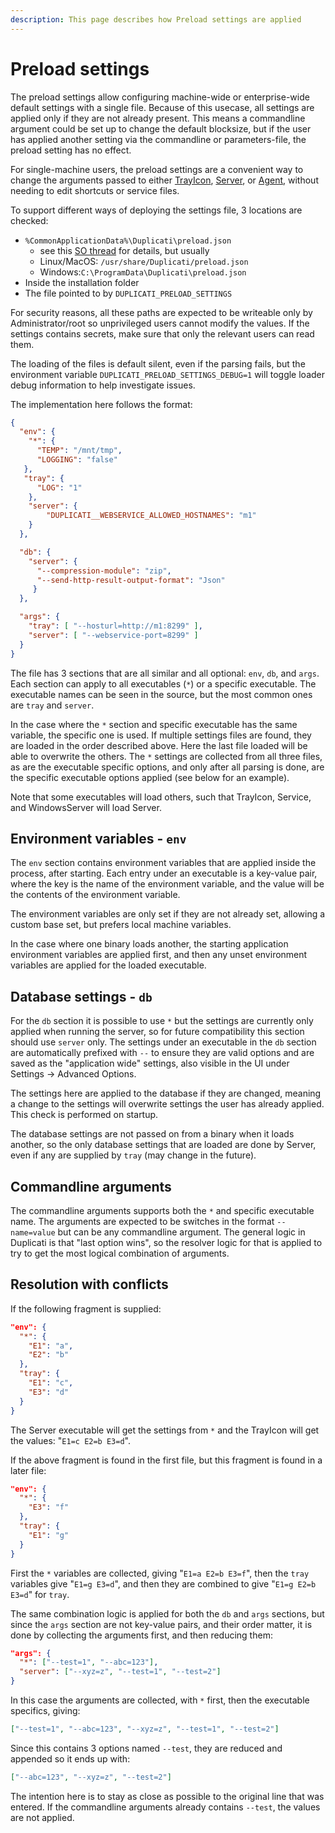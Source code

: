 ```yaml
---
description: This page describes how Preload settings are applied
---
```


# Preload settings

The preload settings allow configuring machine-wide or enterprise-wide default settings with a single file. Because of this usecase, all settings are applied only if they are not already present. This means a commandline argument could be set up to change the default blocksize, but if the user has applied another setting via the commandline or parameters-file, the preload setting has no effect.

For single-machine users, the preload settings are a convenient way to change the arguments passed to either [TrayIcon](../duplicati-programs/trayicon.md), [Server](../duplicati-programs/server.md), or [Agent](../duplicati-programs/agent.md), without needing to edit shortcuts or service files.

To support different ways of deploying the settings file, 3 locations are checked:

* `%CommonApplicationData%\Duplicati\preload.json`&#x20;
  * see this [SO thread](https://stackoverflow.com/questions/895723/environment-getfolderpath-commonapplicationdata-is-still-returning-c-docum) for details, but usually&#x20;
  * Linux/MacOS: `/usr/share/Duplicati/preload.json`
  * Windows:`C:\ProgramData\Duplicati\preload.json`
* Inside the installation folder
* The file pointed to by `DUPLICATI_PRELOAD_SETTINGS`

For security reasons, all these paths are expected to be writeable only by Administrator/root so unprivileged users cannot modify the values. If the settings contains secrets, make sure that only the relevant users can read them.

The loading of the files is default silent, even if the parsing fails, but the environment variable `DUPLICATI_PRELOAD_SETTINGS_DEBUG=1` will toggle loader debug information to help investigate issues.

The implementation here follows the format:

```json
{
  "env": {
    "*": {
      "TEMP": "/mnt/tmp",
      "LOGGING": "false"
   },
   "tray": {
      "LOG": "1"
    },
    "server": {
        "DUPLICATI__WEBSERVICE_ALLOWED_HOSTNAMES": "m1"
    }
  },

  "db": {
    "server": {
      "--compression-module": "zip",
      "--send-http-result-output-format": "Json"
     }
  },

  "args": {
    "tray": [ "--hosturl=http://m1:8299" ],
    "server": [ "--webservice-port=8299" ]
  }
}
```

The file has 3 sections that are all similar and all optional: `env`, `db`, and `args`. Each section can apply to all executables (`*`) or a specific executable. The executable names can be seen in the source, but the most common ones are `tray` and `server`.

In the case where the `*` section and specific executable has the same variable, the specific one is used. If multiple settings files are found, they are loaded in the order described above. Here the last file loaded will be able to overwrite the others. The `*` settings are collected from all three files, as are the executable specific options, and only after all parsing is done, are the specific executable options applied (see below for an example).

Note that some executables will load others, such that TrayIcon, Service, and WindowsServer will load Server.

## Environment variables - `env`

The `env` section contains environment variables that are applied inside the process, after starting. Each entry under an executable is a key-value pair, where the key is the name of the environment variable, and the value will be the contents of the environment variable.

The environment variables are only set if they are not already set, allowing a custom base set, but prefers local machine variables.

In the case where one binary loads another, the starting application environment variables are applied first, and then any unset environment variables are applied for the loaded executable.

## Database settings - `db`

For the `db` section it is possible to use `*` but the settings are currently only applied when running the server, so for future compatibility this section should use `server` only. The settings under an executable in the `db` section are automatically prefixed with `--` to ensure they are valid options and are saved as the "application wide" settings, also visible in the UI under Settings -> Advanced Options.

The settings here are applied to the database if they are changed, meaning a change to the settings will overwrite settings the user has already applied. This check is performed on startup.

The database settings are not passed on from a binary when it loads another, so the only database settings that are loaded are done by Server, even if any are supplied by `tray` (may change in the future).

## Commandline arguments

The commandline arguments supports both the `*` and specific executable name. The arguments are expected to be switches in the format `--name=value` but can be any commandline argument. The general logic in Duplicati is that "last option wins", so the resolver logic for that is applied to try to get the most logical combination of arguments.

## Resolution with conflicts

If the following fragment is supplied:

```json
"env": {
  "*": {
    "E1": "a",
    "E2": "b"
  },
  "tray": {
    "E1": "c",
    "E3": "d"
  }
}
```

The Server executable will get the settings from `*` and the TrayIcon will get the values: "`E1=c E2=b E3=d`".

If the above fragment is found in the first file, but this fragment is found in a later file:

```json
"env": {
  "*": {
    "E3": "f"
  },
  "tray": {
    "E1": "g"
  }
}
```

First the `*` variables are collected, giving "`E1=a E2=b E3=f`", then the `tray` variables give "`E1=g E3=d`", and then they are combined to give "`E1=g E2=b E3=d`" for `tray`.

The same combination logic is applied for both the `db` and `args` sections, but since the `args` section are not key-value pairs, and their order matter, it is done by collecting the arguments first, and then reducing them:

```json
"args": {
  "*": ["--test=1", "--abc=123"],
  "server": ["--xyz=z", "--test=1", "--test=2"]
}
```

In this case the arguments are collected, with `*` first, then the executable specifics, giving:

```json
["--test=1", "--abc=123", "--xyz=z", "--test=1", "--test=2"]
```

Since this contains 3 options named `--test`, they are reduced and appended so it ends up with:

```json
["--abc=123", "--xyz=z", "--test=2"]
```

The intention here is to stay as close as possible to the original line that was entered. If the commandline arguments already contains `--test`, the values are not applied.
